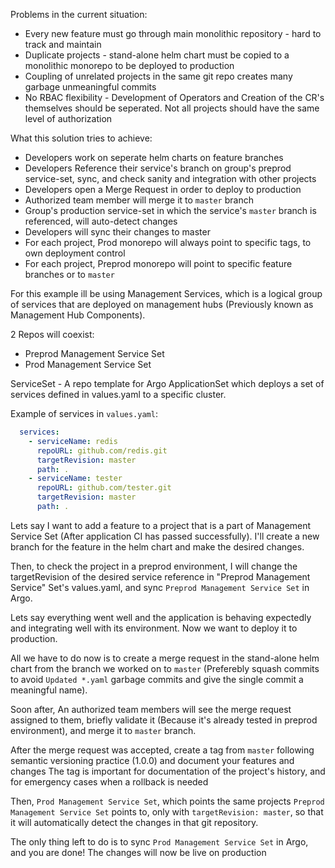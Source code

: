 Problems in the current situation:
  - Every new feature must go through main monolithic repository - hard to track and maintain
  - Duplicate projects - stand-alone helm chart must be copied to a monolithic monorepo to be deployed to production
  - Coupling of unrelated projects in the same git repo creates many garbage unmeaningful commits
  - No RBAC flexibility - Development of Operators and Creation of the CR's themselves should be seperated. Not all projects should have the same level of authorization

What this solution tries to achieve:
  - Developers work on seperate helm charts on feature branches
  - Developers Reference their service's branch on group's preprod service-set, sync, and check sanity and integration with other projects
  - Developers open a Merge Request in order to deploy to production
  - Authorized team member will merge it to `master` branch
  - Group's production service-set in which the service's `master` branch is referenced, will auto-detect changes
  - Developers will sync their changes to master
  - For each project, Prod monorepo will always point to specific tags, to own deployment control
  - For each project, Preprod monorepo will point to specific feature branches or to `master` 

For this example ill be using Management Services, which is a logical group of services that are deployed on management hubs (Previously known as Management Hub Components).

2 Repos will coexist:
- Preprod Management Service Set
- Prod Management Service Set

ServiceSet - A repo template for Argo ApplicationSet which deploys a set of services defined in values.yaml to a specific cluster.

Example of services in `values.yaml`:
```yml
  services:
    - serviceName: redis
      repoURL: github.com/redis.git
      targetRevision: master
      path: .
    - serviceName: tester
      repoURL: github.com/tester.git
      targetRevision: master
      path: .
```

Lets say I want to add a feature to a project that is a part of Management Service Set (After application CI has passed successfully).
I'll create a new branch for the feature in the helm chart and make the desired changes.

Then, to check the project in a preprod environment, I will change the targetRevision of the desired service reference in "Preprod Management Service" Set's values.yaml, and sync `Preprod Management Service Set` in Argo. 

Lets say everything went well and the application is behaving expectedly and integrating well with its environment.
Now we want to deploy it to production.

All we have to do now is to create a merge request in the stand-alone helm chart from the branch we worked on to `master` (Preferebly squash commits to avoid `Updated *.yaml` garbage commits and give the single commit a meaningful name).

Soon after, An authorized team members will see the merge request assigned to them, briefly validate it (Because it's already tested in preprod environment), and merge it to `master` branch.

After the merge request was accepted, create a tag from `master` following semantic versioning practice (1.0.0) and document your features and changes
The tag is important for documentation of the project's history, and for emergency cases when a rollback is needed

Then, `Prod Management Service Set`, which points the same projects `Preprod Management Service Set` points to, only with `targetRevision: master`, so that it will automatically detect the changes in that git repository.

The only thing left to do is to sync `Prod Management Service Set` in Argo, and you are done! 
The changes will now be live on production



